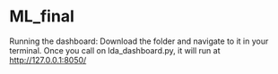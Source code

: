 # ML_final

Running the dashboard: 
  Download the folder and navigate to it in your terminal. Once you call on lda_dashboard.py, it will run at http://127.0.0.1:8050/
